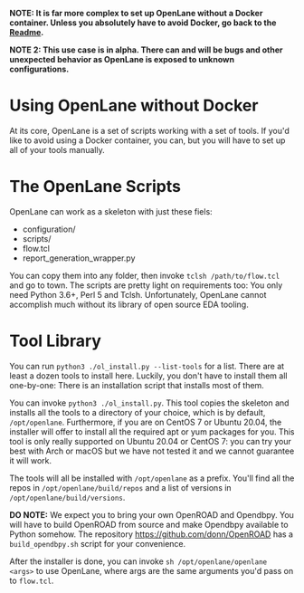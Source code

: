 **NOTE: It is far more complex to set up OpenLane without a Docker container. Unless you absolutely have to avoid Docker, go back to the [Readme](./README.md).**

**NOTE 2: This use case is in alpha. There can and will be bugs and other unexpected behavior as OpenLane is exposed to unknown configurations.**

# Using OpenLane without Docker
At its core, OpenLane is a set of scripts working with a set of tools. If you'd like to avoid using a Docker container, you can, but you will have to set up all of your tools manually.

# The OpenLane Scripts
OpenLane can work as a skeleton with just these fiels:

* configuration/
* scripts/
* flow.tcl
* report_generation_wrapper.py

You can copy them into any folder, then invoke `tclsh /path/to/flow.tcl` and go to town. The scripts are pretty light on requirements too: You only need Python 3.6+, Perl 5 and Tclsh. Unfortunately, OpenLane cannot accomplish much without its library of open source EDA tooling. 

# Tool Library
You can run `python3 ./ol_install.py --list-tools` for a list. There are at least a dozen tools to install here. Luckily, you don't have to install them all one-by-one: There is an installation script that installs most of them.

You can invoke `python3 ./ol_install.py`. This tool copies the skeleton and installs all the tools to a directory of your choice, which is by default, `/opt/openlane`. Furthermore, if you are on CentOS 7 or Ubuntu 20.04, the installer will offer to install all the required apt or yum packages for you. This tool is only really supported on Ubuntu 20.04 or CentOS 7: you can try your best with Arch or macOS but we have not tested it and we cannot guarantee it will work.

The tools will all be installed with `/opt/openlane` as a prefix. You'll find all the repos in `/opt/openlane/build/repos` and a list of versions in `/opt/openlane/build/versions`.

**DO NOTE:** We expect you to bring your own OpenROAD and Opendbpy. You will have to build OpenROAD from source and make Opendbpy available to Python somehow. The repository https://github.com/donn/OpenROAD has a `build_opendbpy.sh` script for your convenience.

After the installer is done, you can invoke `sh /opt/openlane/openlane <args>` to use OpenLane, where args are the same arguments you'd pass on to `flow.tcl`.
